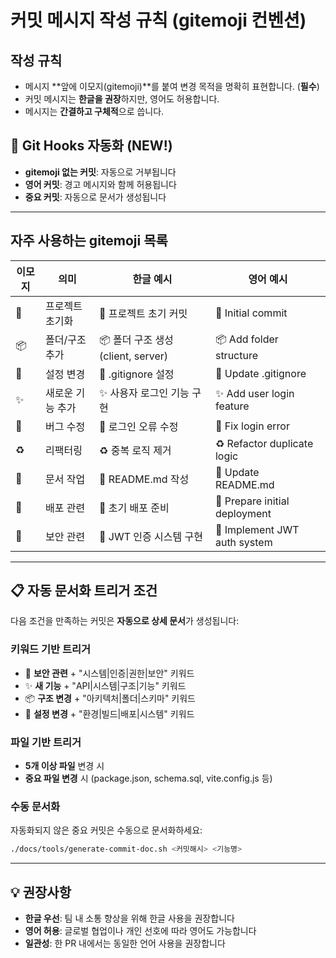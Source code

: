 # 커밋 메시지 작성 규칙 (gitemoji 컨벤션)

## 작성 규칙
- 메시지 **앞에 이모지(gitemoji)**를 붙여 변경 목적을 명확히 표현합니다. (**필수**)
- 커밋 메시지는 **한글을 권장**하지만, 영어도 허용합니다.
- 메시지는 **간결하고 구체적**으로 씁니다.

## 🤖 Git Hooks 자동화 (NEW!)
- **gitemoji 없는 커밋**: 자동으로 거부됩니다
- **영어 커밋**: 경고 메시지와 함께 허용됩니다  
- **중요 커밋**: 자동으로 문서가 생성됩니다

---

## 자주 사용하는 gitemoji 목록

| 이모지 | 의미 | 한글 예시 | 영어 예시 |
|--------|------|----------|-----------|
| 🎉 | 프로젝트 초기화 | 🎉 프로젝트 초기 커밋 | 🎉 Initial commit |
| 📦️ | 폴더/구조 추가 | 📦️ 폴더 구조 생성 (client, server) | 📦️ Add folder structure |
| 🔧 | 설정 변경 | 🔧 .gitignore 설정 | 🔧 Update .gitignore |
| ✨ | 새로운 기능 추가 | ✨ 사용자 로그인 기능 구현 | ✨ Add user login feature |
| 🐛 | 버그 수정 | 🐛 로그인 오류 수정 | 🐛 Fix login error |
| ♻️ | 리팩터링 | ♻️ 중복 로직 제거 | ♻️ Refactor duplicate logic |
| 📝 | 문서 작업 | 📝 README.md 작성 | 📝 Update README.md |
| 🚀 | 배포 관련 | 🚀 초기 배포 준비 | 🚀 Prepare initial deployment |
| 🔐 | 보안 관련 | 🔐 JWT 인증 시스템 구현 | 🔐 Implement JWT auth system |

---

## 📋 자동 문서화 트리거 조건

다음 조건을 만족하는 커밋은 **자동으로 상세 문서**가 생성됩니다:

### 키워드 기반 트리거
- 🔐 **보안 관련** + "시스템|인증|권한|보안" 키워드
- ✨ **새 기능** + "API|시스템|구조|기능" 키워드  
- 📦️ **구조 변경** + "아키텍처|폴더|스키마" 키워드
- 🔧 **설정 변경** + "환경|빌드|배포|시스템" 키워드

### 파일 기반 트리거
- **5개 이상 파일** 변경 시
- **중요 파일 변경** 시 (package.json, schema.sql, vite.config.js 등)

### 수동 문서화
자동화되지 않은 중요 커밋은 수동으로 문서화하세요:
```bash
./docs/tools/generate-commit-doc.sh <커밋해시> <기능명>
```

---

## 💡 권장사항
- **한글 우선**: 팀 내 소통 향상을 위해 한글 사용을 권장합니다
- **영어 허용**: 글로벌 협업이나 개인 선호에 따라 영어도 가능합니다
- **일관성**: 한 PR 내에서는 동일한 언어 사용을 권장합니다